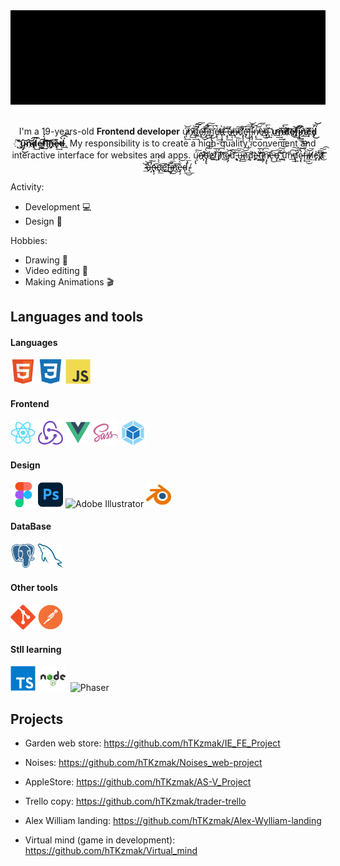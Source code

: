 <div id="header" align="center">
  <img src="./assets/header.gif"/>
</div>


##

<div id="about" align="left">
  <p align="center">I'm a 19-years-old <b>Frontend developer</b> ų̸̷̸̢́͘̕͢͝n̸̵̡͘͢͢͡͝͠͠d̴̡̛̛́͘͠҉͟͢e̶̶̶̷̢͟͜͡͞͞f̸҉̶̡́͘͜͞͠͠i̵͘͘̕͢͜͏̀̀͏n̨̢͞͏̢̡̧̛̀͞é̶̸̢̢̛̀̕͢͢d̷̷̴̨̧̧̀͘͟҉ ͏͝҉̶̧̧͘͢͠͞u͏̸͢͏̶̶̶̴̨́n̸̴̵̶̴̢͟͟͞͠d҉̨̢̨̨̛́̕̕͠é̷̵̡̛͘͜͠͞͝f̡̧̡̕͟͞͠͏̧̨į̶̛̛̀̀͏̴̢̨ņ̸̷̢́̕͢͝͠͞è̶̵̕͘͢͜͏̷̸d̴̴̡́͢͞҉̴̨͠ <b>ư̵͘͢͢͢͟n̶͠͏̀͞҉̕d̸̛̛̀͡͡҉e̷̶̸͜͟͞͝f̢͏͟͢͢͜͡i̷̡̨̛͟͞͏ǹ̸͘͢҉̀͟e͏̸҉̸̧͘͞d̵̡́͘͜͞͝ ̨̨͜҉̛͞͝ų̴̴̴̡͜͝n̷̵̵͝͡҉́d̸̴̴̨͘͢͡e̶̴̕͟͢͡͏f̷̧́̀́͟͡i̧̛̛͝͠͡͝n̶̴̡͞͞҉̀é̵̴̶̢̕͢d̷̶̀͘͢͡͡</b>. My responsibility is to create a high-quality, convenient and interactive interface for websites and apps. ų̴̨̢́͘͠n҉͏̸҉̶̸͞ḑ̨̢̀̕͠͝e͘҉̷̷́́͢f́͏̷̨͟͞͠ì̛͏̸̡́͡n͘͝͞҉̸̧͜ę̵̸̵̡́͝d̨̨̨̀͝͝͞ ̵̧́͘͘͠͞u̴̶̧͢͡͝͝n̷̨̨͟͢͟͡d͏̸̨̨́͘͝e̵͏̴͟͟҉̴f̀̕͢͜͝͞͡í̸̡̡́͡͞ņ̴̵̸̡̢͝é̵̢̕͘͜͞d̶̡̕͟͠͠͝ ͝҉̛́͘͢͝ứ͘͟͝͏̀ń̵̕͢͢͡͠d̸̢̡͘̕͡͝ȩ̵̷̢́̀͝f̶̧̀̀́͢͜i͝͏̸̶͘͟͞n̸̸̷̸̛̕͢e҉̢̕͝͞͠͡d̷̸͜͝͡҉̷ ̷̴̕͘͟͝͝u҉̶̀͞͠҉̵n͏̶̶̵̢̧͡d̢̀̀̀͟͠҉ȩ͢͡҉̧͟͞f̵̛͜͏̡͞͞i̴̶̶̧̛̛͜n͠͏̸͘͜҉҉è̵̡̧̀͝͏d̴͏̷̨̛͟͜ ̴̸̨̀́͟͞</p>

Activity:
  - Development 💻
  - Design 🎴

Hobbies:
  - Drawing 🎨
  - Video editing 🎥
  - Making Animations 🎬 
</div>

## Languages and tools

<div id="tools" align="left">

  #### Languages 
  <img src="https://github.com/devicons/devicon/blob/master/icons/html5/html5-original.svg" title="HTML5" alt="HTML" width="40" height="40"/> 
  <img src="https://github.com/devicons/devicon/blob/master/icons/css3/css3-plain.svg" title="CSS3" alt="CSS" width="40" height="40"/> 
  <img src="https://github.com/devicons/devicon/blob/master/icons/javascript/javascript-original.svg" title="JavaScript" alt="JavaScript" width="40" height="40"/>
  <!-- <img  src="https://github.com/devicons/devicon/blob/master/icons/typescript/typescript-original.svg" title="typeScript" alt="typeScript" width="40" height="40"/>&nbsp; -->

  #### Frontend
  <img src="https://github.com/devicons/devicon/blob/master/icons/react/react-original.svg" title="React" alt="React" width="40" height="40"/>
  <img src="https://github.com/devicons/devicon/blob/master/icons/redux/redux-original.svg" title="Redux" alt="Redux" width="40" height="40"/>
  <img src="https://github.com/devicons/devicon/blob/master/icons/vuejs/vuejs-original.svg" title="Vue" alt="Vue" width="40" height="40"/> 
<!-- <img src="https://github.com/devicons/devicon/blob/master/icons/angularjs/angularjs-original.svg" title="Angular" alt="Angular" width="40" height="40"/> -->
  <img src="https://github.com/devicons/devicon/blob/master/icons/sass/sass-original.svg" title="SAAS" alt="SAAS" width="40" height="40"/>
  <img src="https://github.com/devicons/devicon/blob/master/icons/webpack/webpack-original.svg" title="Webpack" alt="Webpack" width="40" height="40"/>
 <!-- <img src="https://github.com/devicons/devicon/blob/master/icons/materialui/materialui-original.svg" title="MaterialUI" alt="MaterialUI" width="40" height="40"/>&nbsp; -->

  #### Design
  <img src="https://github.com/devicons/devicon/blob/master/icons/figma/figma-original.svg" title="Figma" alt="Figma" width="40" height="40"/> 
  <img src="https://github.com/devicons/devicon/blob/master/icons/photoshop/photoshop-original.svg" title="Adobe Photoshop" alt="Adobe Photoshop" width="40" height="40"/> 
  <img src="https://upload.wikimedia.org/wikipedia/commons/f/fb/Adobe_Illustrator_CC_icon.svg" title="Adobe Illustrator" alt="Adobe Illustrator" width="40" height="40"/> 
  <img src="https://github.com/devicons/devicon/blob/master/icons%2Fblender%2Fblender-original.svg" title="Blender" alt="Blender" width="40" height="40"/>&nbsp;

  #### DataBase
  <img src="https://github.com/devicons/devicon/blob/master/icons/postgresql/postgresql-plain.svg" title="PostgreSQL" alt="PostgreSQL" width="40" height="40"/> 
  <img src="https://github.com/devicons/devicon/blob/master/icons/mysql/mysql-original.svg" title="MySQL" width="40" height="40"/>&nbsp;

  #### Other tools
  <img src="https://github.com/devicons/devicon/blob/master/icons/git/git-original.svg" title="Git" alt="Git" width="40" height="40"/> 
  <img src="https://github.com/devicons/devicon/blob/master/icons/postman/postman-original.svg" title="Postman" alt="Postman" width="40" height="40"/>&nbsp;

  #### Stll learning
  <img src="https://github.com/devicons/devicon/blob/master/icons/typescript/typescript-original.svg" title="TypeScript" alt="TypeScript" width="40" height="40"/>&nbsp; 
  <img src="https://github.com/devicons/devicon/blob/master/icons/nodejs/nodejs-original-wordmark.svg" title="Nodejs" alt="Nodejs" width="40" height="40"/>&nbsp;
  <img src="https://cdn.phaser.io/images/logo/logo-download-vector.png" title="Phaser" alt="Phaser" width="50" height="40"/>
  
</div>


## Projects
<div id="projects" align="left">

- Garden web store: https://github.com/hTKzmak/IE_FE_Project
  
- Noises: https://github.com/hTKzmak/Noises_web-project
    
- AppleStore: https://github.com/hTKzmak/AS-V_Project

- Trello copy: https://github.com/hTKzmak/trader-trello

- Alex William landing: https://github.com/hTKzmak/Alex-Wylliam-landing

- Virtual mind (game in development): https://github.com/hTKzmak/Virtual_mind
</div>
